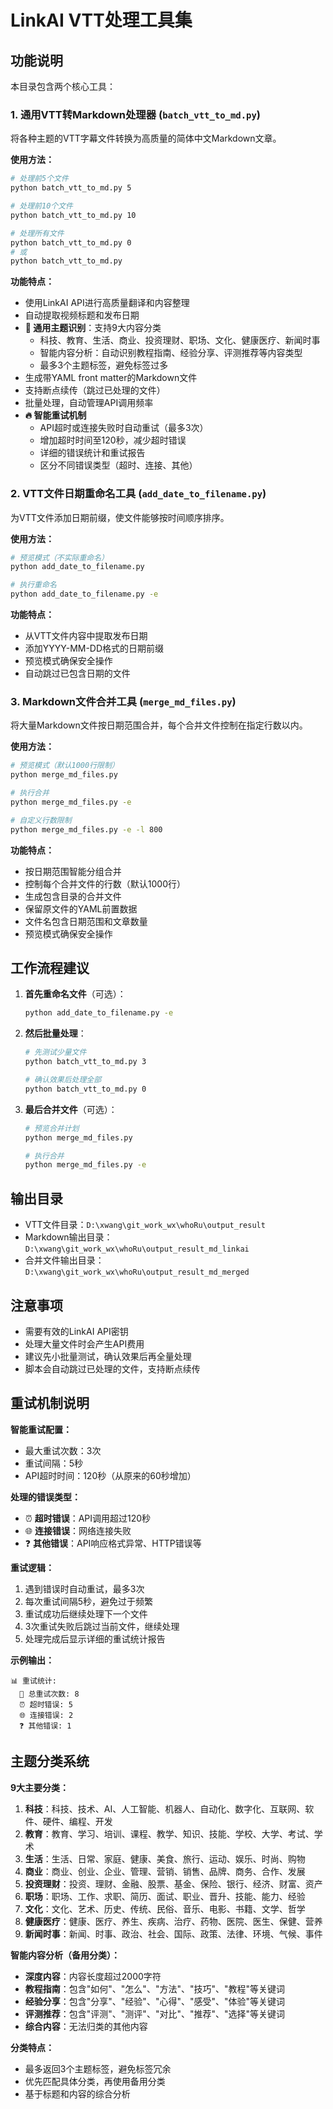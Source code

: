 # LinkAI VTT处理工具集

## 功能说明

本目录包含两个核心工具：

### 1. 通用VTT转Markdown处理器 (`batch_vtt_to_md.py`)

将各种主题的VTT字幕文件转换为高质量的简体中文Markdown文章。

**使用方法：**
```bash
# 处理前5个文件
python batch_vtt_to_md.py 5

# 处理前10个文件  
python batch_vtt_to_md.py 10

# 处理所有文件
python batch_vtt_to_md.py 0
# 或
python batch_vtt_to_md.py
```

**功能特点：**
- 使用LinkAI API进行高质量翻译和内容整理
- 自动提取视频标题和发布日期
- **🌟 通用主题识别**：支持9大内容分类
  - 科技、教育、生活、商业、投资理财、职场、文化、健康医疗、新闻时事
  - 智能内容分析：自动识别教程指南、经验分享、评测推荐等内容类型
  - 最多3个主题标签，避免标签过多
- 生成带YAML front matter的Markdown文件
- 支持断点续传（跳过已处理的文件）
- 批量处理，自动管理API调用频率
- **🔥 智能重试机制**
  - API超时或连接失败时自动重试（最多3次）
  - 增加超时时间至120秒，减少超时错误
  - 详细的错误统计和重试报告
  - 区分不同错误类型（超时、连接、其他）

### 2. VTT文件日期重命名工具 (`add_date_to_filename.py`)

为VTT文件添加日期前缀，使文件能够按时间顺序排序。

**使用方法：**
```bash
# 预览模式（不实际重命名）
python add_date_to_filename.py

# 执行重命名
python add_date_to_filename.py -e
```

**功能特点：**
- 从VTT文件内容中提取发布日期
- 添加YYYY-MM-DD格式的日期前缀
- 预览模式确保安全操作
- 自动跳过已包含日期的文件

### 3. Markdown文件合并工具 (`merge_md_files.py`)

将大量Markdown文件按日期范围合并，每个合并文件控制在指定行数以内。

**使用方法：**
```bash
# 预览模式（默认1000行限制）
python merge_md_files.py

# 执行合并
python merge_md_files.py -e

# 自定义行数限制
python merge_md_files.py -e -l 800
```

**功能特点：**
- 按日期范围智能分组合并
- 控制每个合并文件的行数（默认1000行）
- 生成包含目录的合并文件
- 保留原文件的YAML前置数据
- 文件名包含日期范围和文章数量
- 预览模式确保安全操作

## 工作流程建议

1. **首先重命名文件**（可选）：
   ```bash
   python add_date_to_filename.py -e
   ```

2. **然后批量处理**：
   ```bash
   # 先测试少量文件
   python batch_vtt_to_md.py 3
   
   # 确认效果后处理全部
   python batch_vtt_to_md.py 0
   ```

3. **最后合并文件**（可选）：
   ```bash
   # 预览合并计划
   python merge_md_files.py
   
   # 执行合并
   python merge_md_files.py -e
   ```

## 输出目录

- VTT文件目录：`D:\xwang\git_work_wx\whoRu\output_result`
- Markdown输出目录：`D:\xwang\git_work_wx\whoRu\output_result_md_linkai`
- 合并文件输出目录：`D:\xwang\git_work_wx\whoRu\output_result_md_merged`

## 注意事项

- 需要有效的LinkAI API密钥
- 处理大量文件时会产生API费用
- 建议先小批量测试，确认效果后再全量处理
- 脚本会自动跳过已处理的文件，支持断点续传

## 重试机制说明

**智能重试配置：**
- 最大重试次数：3次
- 重试间隔：5秒
- API超时时间：120秒（从原来的60秒增加）

**处理的错误类型：**
- ⏰ **超时错误**：API调用超过120秒
- 🌐 **连接错误**：网络连接失败
- ❓ **其他错误**：API响应格式异常、HTTP错误等

**重试逻辑：**
1. 遇到错误时自动重试，最多3次
2. 每次重试间隔5秒，避免过于频繁
3. 重试成功后继续处理下一个文件
4. 3次重试失败后跳过当前文件，继续处理
5. 处理完成后显示详细的重试统计报告

**示例输出：**
```
📊 重试统计:
  🔄 总重试次数: 8
  ⏰ 超时错误: 5
  🌐 连接错误: 2
  ❓ 其他错误: 1
```

## 主题分类系统

**9大主要分类：**

1. **科技**：科技、技术、AI、人工智能、机器人、自动化、数字化、互联网、软件、硬件、编程、开发
2. **教育**：教育、学习、培训、课程、教学、知识、技能、学校、大学、考试、学术
3. **生活**：生活、日常、家庭、健康、美食、旅行、运动、娱乐、时尚、购物
4. **商业**：商业、创业、企业、管理、营销、销售、品牌、商务、合作、发展
5. **投资理财**：投资、理财、金融、股票、基金、保险、银行、经济、财富、资产
6. **职场**：职场、工作、求职、简历、面试、职业、晋升、技能、能力、经验
7. **文化**：文化、艺术、历史、传统、民俗、音乐、电影、书籍、文学、哲学
8. **健康医疗**：健康、医疗、养生、疾病、治疗、药物、医院、医生、保健、营养
9. **新闻时事**：新闻、时事、政治、社会、国际、政策、法律、环境、气候、事件

**智能内容分析（备用分类）：**
- **深度内容**：内容长度超过2000字符
- **教程指南**：包含"如何"、"怎么"、"方法"、"技巧"、"教程"等关键词
- **经验分享**：包含"分享"、"经验"、"心得"、"感受"、"体验"等关键词
- **评测推荐**：包含"评测"、"测评"、"对比"、"推荐"、"选择"等关键词
- **综合内容**：无法归类的其他内容

**分类特点：**
- 最多返回3个主题标签，避免标签冗余
- 优先匹配具体分类，再使用备用分类
- 基于标题和内容的综合分析
